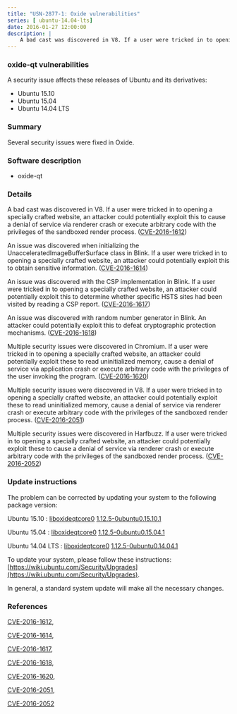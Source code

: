 ```yaml
---
title: "USN-2877-1: Oxide vulnerabilities"
series: [ ubuntu-14.04-lts]
date: 2016-01-27 12:00:00
description: |
    A bad cast was discovered in V8. If a user were tricked in to opening a specially crafted website, an attacker could potentially exploit this to cause a denial of service via renderer crash or execute arbitrary code with the privileges of the sandboxed render process. ([CVE-2016-1612](http://people.ubuntu.com/~ubuntu-security/cve/CVE-2016-1612))
--- 
```

 
 


### oxide-qt vulnerabilities

A security issue affects these releases of Ubuntu and its derivatives:

* Ubuntu 15.10
* Ubuntu 15.04
* Ubuntu 14.04 LTS

### Summary

Several security issues were fixed in Oxide. 

### Software description

* oxide-qt 

### Details

A bad cast was discovered in V8. If a user were tricked in to opening a specially crafted website, an attacker could potentially exploit this to cause a denial of service via renderer crash or execute arbitrary code with the privileges of the sandboxed render process. ([CVE-2016-1612](http://people.ubuntu.com/~ubuntu-security/cve/CVE-2016-1612))

An issue was discovered when initializing the UnacceleratedImageBufferSurface class in Blink. If a user were tricked in to opening a specially crafted website, an attacker could potentially exploit this to obtain sensitive information. ([CVE-2016-1614](http://people.ubuntu.com/~ubuntu-security/cve/CVE-2016-1614))

An issue was discovered with the CSP implementation in Blink. If a user were tricked in to opening a specially crafted website, an attacker could potentially exploit this to determine whether specific HSTS sites had been visited by reading a CSP report. ([CVE-2016-1617](http://people.ubuntu.com/~ubuntu-security/cve/CVE-2016-1617))

An issue was discovered with random number generator in Blink. An attacker could potentially exploit this to defeat cryptographic protection mechanisms. ([CVE-2016-1618](http://people.ubuntu.com/~ubuntu-security/cve/CVE-2016-1618))

Multiple security issues were discovered in Chromium. If a user were tricked in to opening a specially crafted website, an attacker could potentially exploit these to read uninitialized memory, cause a denial of service via application crash or execute arbitrary code with the privileges of the user invoking the program. ([CVE-2016-1620](http://people.ubuntu.com/~ubuntu-security/cve/CVE-2016-1620))

Multiple security issues were discovered in V8. If a user were tricked in to opening a specially crafted website, an attacker could potentially exploit these to read uninitialized memory, cause a denial of service via renderer crash or execute arbitrary code with the privileges of the sandboxed render process. ([CVE-2016-2051](http://people.ubuntu.com/~ubuntu-security/cve/CVE-2016-2051))

Multiple security issues were discovered in Harfbuzz. If a user were tricked in to opening a specially crafted website, an attacker could potentially exploit these to cause a denial of service via renderer crash or execute arbitrary code with the privileges of the sandboxed render process. ([CVE-2016-2052](http://people.ubuntu.com/~ubuntu-security/cve/CVE-2016-2052)) 

### Update instructions

The problem can be corrected by updating your system to the following package version:

Ubuntu 15.10
 : [liboxideqtcore0](https://launchpad.net/ubuntu/+source/oxide-qt) <span> [1.12.5-0ubuntu0.15.10.1](https://launchpad.net/ubuntu/+source/oxide-qt/1.12.5-0ubuntu0.15.10.1) </span> 

Ubuntu 15.04
 : [liboxideqtcore0](https://launchpad.net/ubuntu/+source/oxide-qt) <span> [1.12.5-0ubuntu0.15.04.1](https://launchpad.net/ubuntu/+source/oxide-qt/1.12.5-0ubuntu0.15.04.1) </span> 

Ubuntu 14.04 LTS
 : [liboxideqtcore0](https://launchpad.net/ubuntu/+source/oxide-qt) <span> [1.12.5-0ubuntu0.14.04.1](https://launchpad.net/ubuntu/+source/oxide-qt/1.12.5-0ubuntu0.14.04.1) </span> 

To update your system, please follow these instructions: [https://wiki.ubuntu.com/Security/Upgrades](https://wiki.ubuntu.com/Security/Upgrades).

In general, a standard system update will make all the necessary changes. 

### References

 
 [CVE-2016-1612](http://people.ubuntu.com/~ubuntu-security/cve/CVE-2016-1612), 

 [CVE-2016-1614](http://people.ubuntu.com/~ubuntu-security/cve/CVE-2016-1614), 

 [CVE-2016-1617](http://people.ubuntu.com/~ubuntu-security/cve/CVE-2016-1617), 

 [CVE-2016-1618](http://people.ubuntu.com/~ubuntu-security/cve/CVE-2016-1618), 

 [CVE-2016-1620](http://people.ubuntu.com/~ubuntu-security/cve/CVE-2016-1620), 

 [CVE-2016-2051](http://people.ubuntu.com/~ubuntu-security/cve/CVE-2016-2051), 

 [CVE-2016-2052](http://people.ubuntu.com/~ubuntu-security/cve/CVE-2016-2052)
 


